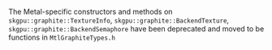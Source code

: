 The Metal-specific constructors and methods on `skgpu::graphite::TextureInfo`,
`skgpu::graphite::BackendTexture`, `skgpu::graphite::BackendSemaphore` have been deprecated and
moved to be functions in `MtlGraphiteTypes.h`